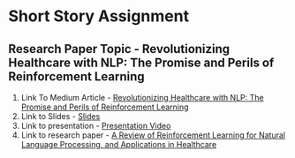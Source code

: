 # Short Story Assignment

## Research Paper Topic - Revolutionizing Healthcare with NLP: The Promise and Perils of Reinforcement Learning


1. Link To Medium Article - [Revolutionizing Healthcare with NLP: The Promise and Perils of Reinforcement Learning](https://medium.com/@omkarnagarkar55/revolutionizing-healthcare-with-nlp-the-promise-and-perils-of-reinforcement-learning-63a5db70eefa)
2. Link to Slides - [Slides](https://www.slideshare.net/omkarnagarkar55/leveraging-reinforcement-learning-and-nlp-to-tackle-healthcarepptx)
3. Link to presentation - [Presentation Video](https://github.com/omkarnagarkar55/CMPE-255---Data-Mining-Assignments/assets/60735358/d4cf9b86-f559-4d5d-8491-7732139e507e)
4. Link to research paper - [A Review of Reinforcement Learning for Natural
Language Processing, and Applications in Healthcare](https://arxiv.org/ftp/arxiv/papers/2310/2310.18354.pdf)


